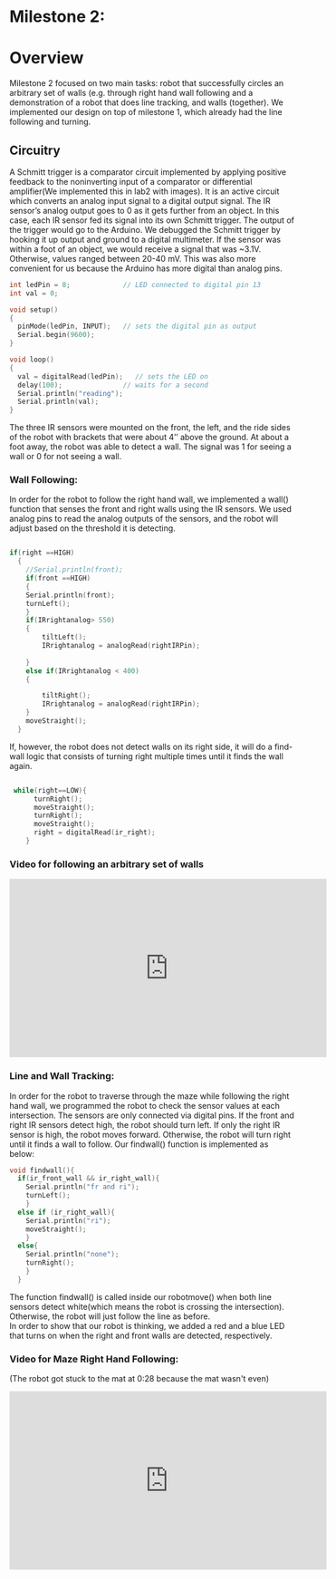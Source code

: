 # Milestone 2:


# Overview

Milestone 2 focused on two main tasks: robot that successfully circles an arbitrary set of walls (e.g. through right hand wall following
and a demonstration of a robot that does line tracking, and walls (together).  We implemented our design on top of milestone 1, which already had the line following and turning.


## Circuitry
A Schmitt trigger is a comparator circuit implemented by applying positive feedback to the noninverting input of a comparator or differential amplifier(We implemented this in lab2 with images). It is an active circuit which converts an analog input signal to a digital output signal. The IR sensor’s analog output goes to 0 as it gets further from an object. In this case, each IR sensor fed its signal into its own Schmitt trigger. The output of the trigger would go to the Arduino. 
We debugged the Schmitt trigger by hooking it up output and ground to a digital multimeter. If the sensor was within a foot of an object, we would receive a signal that was ~3.1V. Otherwise, values ranged between 20-40 mV. 
This was also more convenient for us because the Arduino has more digital than analog pins.

```c
int ledPin = 8;            	// LED connected to digital pin 13
int val = 0;

void setup()
{
  pinMode(ledPin, INPUT);  	// sets the digital pin as output
  Serial.begin(9600);
}

void loop()
{
  val = digitalRead(ledPin);   // sets the LED on
  delay(100);              	// waits for a second
  Serial.println("reading");
  Serial.println(val);
}
```
The three IR sensors were mounted on the front, the left, and the ride sides of the robot with brackets that were about 4’’ above the ground. At about a foot away, the robot was able to detect a wall. The signal was 1 for seeing a wall or 0 for not seeing a wall.  

### Wall Following: 
In order for the robot to follow the right hand wall, we implemented a wall() function that senses the front and right walls using the IR sensors.  We used analog pins to read the analog outputs of the sensors, and the robot will adjust based on the threshold it is detecting.  
```c

if(right ==HIGH)
  {
    //Serial.println(front);
    if(front ==HIGH)
    {
    Serial.println(front);
    turnLeft();
    }
    if(IRrightanalog> 550)
    {
        tiltLeft();
        IRrightanalog = analogRead(rightIRPin);
      
    }
    else if(IRrightanalog < 400)
    {

        tiltRight();
        IRrightanalog = analogRead(rightIRPin); 
    }
    moveStraight();
  }
```
If, however, the robot does not detect walls on its right side, it will do a find-wall logic that consists of turning right multiple times until it finds the wall again. 
```c

 while(right==LOW){
      turnRight();
      moveStraight();
      turnRight();
      moveStraight();
      right = digitalRead(ir_right);
    }
```
### Video for following an arbitrary set of walls 
<iframe width="560" height="315" src="https://www.youtube.com/embed/_8YjSuotA6k" frameborder="0" allow="accelerometer; autoplay; encrypted-media; gyroscope; picture-in-picture" allowfullscreen></iframe>

### Line and Wall Tracking: 
In order for the robot to traverse through the maze while following the right hand wall, we programmed the robot to check the sensor values at each intersection.  The sensors are only connected via digital pins.  If the front and right IR sensors detect high, the robot should turn left.  If only the right IR sensor is high, the robot moves forward.  Otherwise, the robot will turn right until it finds a wall to follow.  Our findwall() function is implemented as below: 
```c
void findwall(){
  if(ir_front_wall && ir_right_wall){
    Serial.println("fr and ri");
    turnLeft();
    }
  else if (ir_right_wall){
    Serial.println("ri");
    moveStraight();
    }
  else{
    Serial.println("none");
    turnRight();
    }
  }
  ```
The function findwall() is called inside our robotmove() when both line sensors detect white(which means the robot is crossing the intersection). Otherwise, the robot will just follow the line as before.  
In order to show that our robot is thinking, we added a red and a blue LED that turns on when the right and front walls are detected, respectively.  

### Video for Maze Right Hand Following:
(The robot got stuck to the mat at 0:28 because the mat wasn't even)
<iframe width="560" height="315" src="https://www.youtube.com/embed/cVWDS6Bz7cs" frameborder="0" allow="accelerometer; autoplay; encrypted-media; gyroscope; picture-in-picture" allowfullscreen></iframe>

